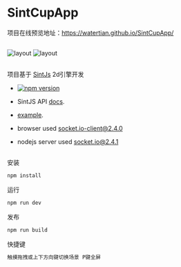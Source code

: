 SintCupApp
=============


项目在线预览地址：https://watertian.github.io/SintCupApp/

## 

![layout](https://watertian.github.io/SintCupApp/assets/layout1.gif)
![layout](https://watertian.github.io/SintCupApp/assets/layout2.gif)


## 

项目基于 [SintJs](https://watertian.github.io/sint.js) 2d引擎开发

- [![npm version](https://badge.fury.io/js/sint.js.svg)](https://badge.fury.io/js/sint.js)
- SintJS API [docs](https://watertian.github.io/sint.js/docs/).
- [example](https://github.com/WaterTian/sint-example).

- browser  used  socket.io-client@2.4.0
- nodejs server used socket.io@2.4.1


## 


安装 
```sh
npm install
```

运行 
```sh
npm run dev
```

发布 
```sh
npm run build
```

快捷键 
```sh
触摸拖拽或上下方向键切换场景 P键全屏
```

